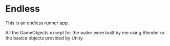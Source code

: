 # Endless

This is an endless runner app. 

All the GameObjects except for the water were built by me using Blender or the basica objects provided by Unity. 
